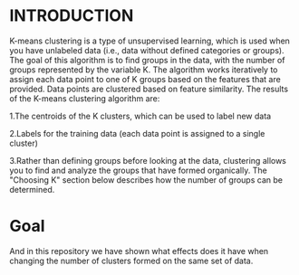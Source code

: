 # INTRODUCTION

K-means clustering is a type of unsupervised learning, which is used when you have unlabeled data (i.e., data without defined categories or groups). The goal of this algorithm is to find groups in the data, with the number of groups represented by the variable K. The algorithm works iteratively to assign each data point to one of K groups based on the features that are provided. Data points are clustered based on feature similarity. The results of the K-means clustering algorithm are:

1.The centroids of the K clusters, which can be used to label new data

2.Labels for the training data (each data point is assigned to a single cluster)

3.Rather than defining groups before looking at the data, clustering allows you to find and analyze the groups that have formed organically. The "Choosing K" section below describes how the number of groups can be determined.  

# Goal

And in this repository we have shown what effects does it have when changing the number of clusters formed on the same set of data.

